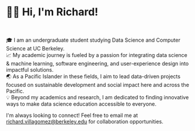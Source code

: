 <!--Header Name-->
# 👋🏽 Hi, I'm Richard!
<br /> 

<!--Start Intro-->               
🎓 I am an undergraduate student studying Data Science and Computer Science at UC Berkeley. <br>
📈 My academic journey is fueled by a passion for integrating data science & machine learning, software engineering, and user-experience design into impactful solutions. <br>
🌏 As a Pacific Islander in these fields, I aim to lead data-driven projects focused on sustainable development and social impact here and across the Pacific. <br>
💡 Beyond my academics and research, I am dedicated to finding innovative ways to make data science education accessible to everyone.<br>

I'm always looking to connect! Feel free to email me at richard.villagomez@berkeley.edu for collaboration opportunities.
<!--End Intro-->

